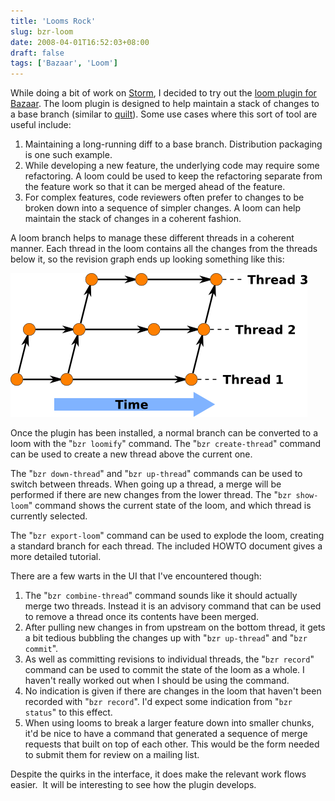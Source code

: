 ```yaml
---
title: 'Looms Rock'
slug: bzr-loom
date: 2008-04-01T16:52:03+08:00
draft: false
tags: ['Bazaar', 'Loom']
---
```


While doing a bit of work on [Storm](http://storm.canonical.com/), I
decided to try out the [loom plugin for
Bazaar](https://launchpad.net/bzr-loom). The loom plugin is designed to
help maintain a stack of changes to a base branch (similar to
[quilt](http://savannah.nongnu.org/projects/quilt)). Some use cases
where this sort of tool are useful include:

1.  Maintaining a long-running diff to a base branch. Distribution
    packaging is one such example.
2.  While developing a new feature, the underlying code may require some
    refactoring. A loom could be used to keep the refactoring separate
    from the feature work so that it can be merged ahead of the feature.
3.  For complex features, code reviewers often prefer to changes to be
    broken down into a sequence of simpler changes. A loom can help
    maintain the stack of changes in a coherent fashion.

A loom branch helps to manage these different threads in a coherent
manner. Each thread in the loom contains all the changes from the
threads below it, so the revision graph ends up looking something like
this:

![Sample Loom Timeline](loom-timeline.png)

Once the plugin has been installed, a normal branch can be converted to
a loom with the \"`bzr loomify`\" command. The \"`bzr create-thread`\"
command can be used to create a new thread above the current one.

The \"`bzr down-thread`\" and \"`bzr up-thread`\" commands can be used
to switch between threads. When going up a thread, a merge will be
performed if there are new changes from the lower thread. The
\"`bzr show-loom`\" command shows the current state of the loom, and
which thread is currently selected.

The \"`bzr export-loom`\" command can be used to explode the loom,
creating a standard branch for each thread. The included HOWTO document
gives a more detailed tutorial.

There are a few warts in the UI that I\'ve encountered though:

1.  The \"`bzr combine-thread`\" command sounds like it should actually
    merge two threads. Instead it is an advisory command that can be
    used to remove a thread once its contents have been merged.
2.  After pulling new changes in from upstream on the bottom thread, it
    gets a bit tedious bubbling the changes up with \"`bzr up-thread`\"
    and \"`bzr commit`\".
3.  As well as committing revisions to individual threads, the
    \"`bzr record`\" command can be used to commit the state of the loom
    as a whole. I haven\'t really worked out when I should be using the
    command.
4.  No indication is given if there are changes in the loom that
    haven\'t been recorded with \"`bzr record`\". I\'d expect some
    indication from \"`bzr status`\" to this effect.
5.  When using looms to break a larger feature down into smaller chunks,
    it\'d be nice to have a command that generated a sequence of merge
    requests that built on top of each other. This would be the form
    needed to submit them for review on a mailing list.

Despite the quirks in the interface, it does make the relevant work
flows easier.  It will be interesting to see how the plugin develops.
